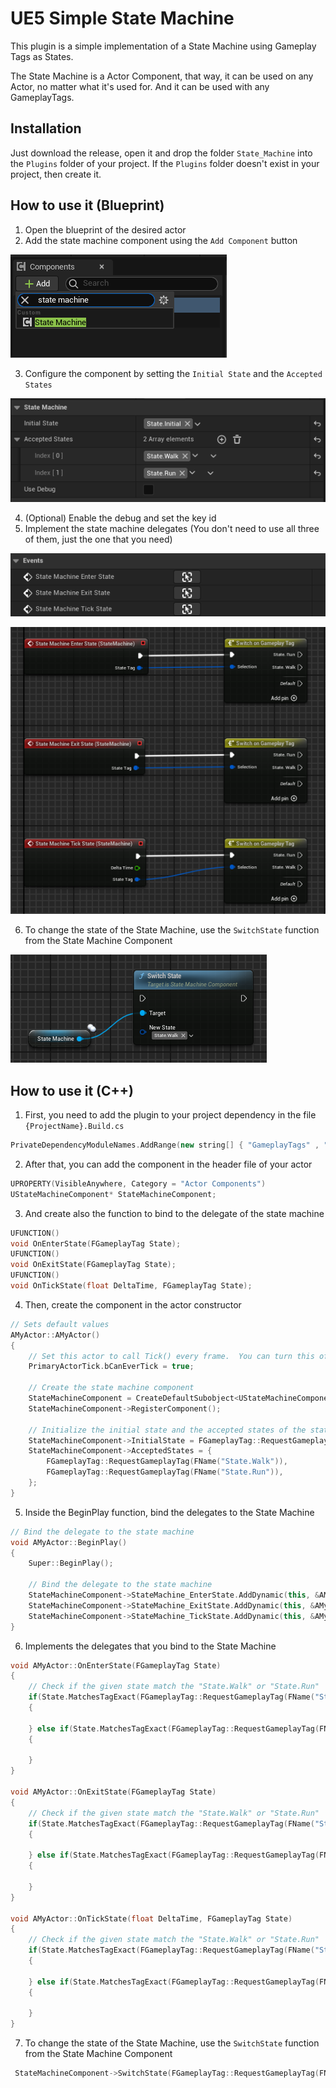# UE5 Simple State Machine

This plugin is a simple implementation of a State Machine using Gameplay Tags as States.

The State Machine is a Actor Component, that way, it can be used on any Actor, no matter what it's used for. And it can be used with any GameplayTags.

## Installation

Just download the release, open it and drop the folder `State_Machine` into the `Plugins` folder of your project. If the `Plugins` folder doesn't exist in your project, then create it.

## How to use it (Blueprint)

1. Open the blueprint of the desired actor
2. Add the state machine component using the `Add Component` button

![BP_AddComponent](./Resources/Documentation/BP_AddComponent.png)

3. Configure the component by setting the `Initial State` and the `Accepted States`

![BP_SetProperties](./Resources/Documentation/BP_SetProperties.png)

4. (Optional) Enable the debug and set the key id
5. Implement the state machine delegates (You don't need to use all three of them, just the one that you need)

![BP_CreateEvents](./Resources/Documentation/BP_CreateEvents.png)

![BP_ExampleEvents](./Resources/Documentation/BP_ExampleEvents.png)

6. To change the state of the State Machine, use the `SwitchState` function from the State Machine Component

![BP_SwitchState](./Resources/Documentation/BP_SwitchState.png)

## How to use it (C++)

1. First, you need to add the plugin to your project dependency in the file `{ProjectName}.Build.cs`

```cpp
PrivateDependencyModuleNames.AddRange(new string[] { "GameplayTags" , "State_Machine" });
```

2. After that, you can add the component in the header file of your actor

```cpp
UPROPERTY(VisibleAnywhere, Category = "Actor Components")
UStateMachineComponent* StateMachineComponent;

```

3. And create also the function to bind to the delegate of the state machine

```cpp
UFUNCTION()
void OnEnterState(FGameplayTag State);
UFUNCTION()
void OnExitState(FGameplayTag State);
UFUNCTION()
void OnTickState(float DeltaTime, FGameplayTag State);
```

4. Then, create the component in the actor constructor

```cpp
// Sets default values
AMyActor::AMyActor()
{
 	// Set this actor to call Tick() every frame.  You can turn this off to improve performance if you don't need it.
	PrimaryActorTick.bCanEverTick = true;

	// Create the state machine component
	StateMachineComponent = CreateDefaultSubobject<UStateMachineComponent>(TEXT("State Machine"));
	StateMachineComponent->RegisterComponent();

	// Initialize the initial state and the accepted states of the state machine
	StateMachineComponent->InitialState = FGameplayTag::RequestGameplayTag(FName("State.Initial"));
	StateMachineComponent->AcceptedStates = {
		FGameplayTag::RequestGameplayTag(FName("State.Walk")),
		FGameplayTag::RequestGameplayTag(FName("State.Run")),
	};
}
```

5. Inside the BeginPlay function, bind the delegates to the State Machine

```cpp
// Bind the delegate to the state machine
void AMyActor::BeginPlay()
{
	Super::BeginPlay();

	// Bind the delegate to the state machine
	StateMachineComponent->StateMachine_EnterState.AddDynamic(this, &AMyActor::OnEnterState);
	StateMachineComponent->StateMachine_ExitState.AddDynamic(this, &AMyActor::OnExitState);
	StateMachineComponent->StateMachine_TickState.AddDynamic(this, &AMyActor::OnTickState);
}
```

6. Implements the delegates that you bind to the State Machine

```cpp
void AMyActor::OnEnterState(FGameplayTag State)
{
    // Check if the given state match the "State.Walk" or "State.Run"
	if(State.MatchesTagExact(FGameplayTag::RequestGameplayTag(FName("State.Walk"))))
	{

	} else if(State.MatchesTagExact(FGameplayTag::RequestGameplayTag(FName("State.Run"))))
	{

	}
}

void AMyActor::OnExitState(FGameplayTag State)
{
    // Check if the given state match the "State.Walk" or "State.Run"
	if(State.MatchesTagExact(FGameplayTag::RequestGameplayTag(FName("State.Walk"))))
	{

	} else if(State.MatchesTagExact(FGameplayTag::RequestGameplayTag(FName("State.Run"))))
	{

	}
}

void AMyActor::OnTickState(float DeltaTime, FGameplayTag State)
{
    // Check if the given state match the "State.Walk" or "State.Run"
	if(State.MatchesTagExact(FGameplayTag::RequestGameplayTag(FName("State.Walk"))))
	{

	} else if(State.MatchesTagExact(FGameplayTag::RequestGameplayTag(FName("State.Run"))))
	{

	}
}
```

7. To change the state of the State Machine, use the `SwitchState` function from the State Machine Component

```cpp
 StateMachineComponent->SwitchState(FGameplayTag::RequestGameplayTag(FName("State.Walk")));
```
